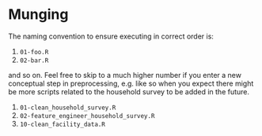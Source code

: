 # Munging

The naming convention to ensure executing in correct order is:

1. `01-foo.R`
1. `02-bar.R`

and so on. Feel free to skip to a much higher number if you enter a new conceptual step in preprocessing, e.g. like so when you expect there might be more scripts related to the household survey to be added in the future.

1. `01-clean_household_survey.R`
1. `02-feature_engineer_household_survey.R`
1. `10-clean_facility_data.R`